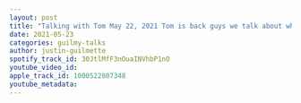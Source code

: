 ```yaml
---
layout: post
title: "Talking with Tom May 22, 2021 Tom is back guys we talk about why"
date: 2021-05-23
categories: guilmy-talks
author: justin-guilmette
spotify_track_id: 30JtlMfF3nOuaINVhbP1nO
youtube_video_id: 
apple_track_id: 1000522807348
youtube_metadata: 
---
```

